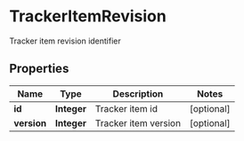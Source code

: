 

# TrackerItemRevision

Tracker item revision identifier

## Properties

| Name | Type | Description | Notes |
|------------ | ------------- | ------------- | -------------|
|**id** | **Integer** | Tracker item id |  [optional] |
|**version** | **Integer** | Tracker item version |  [optional] |



